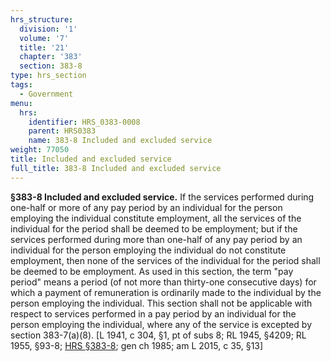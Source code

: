 ```yaml
---
hrs_structure:
  division: '1'
  volume: '7'
  title: '21'
  chapter: '383'
  section: 383-8
type: hrs_section
tags:
  - Government
menu:
  hrs:
    identifier: HRS_0383-0008
    parent: HRS0383
    name: 383-8 Included and excluded service
weight: 77050
title: Included and excluded service
full_title: 383-8 Included and excluded service
---
```

**§383-8 Included and excluded service.** If the services performed during one-half or more of any pay period by an individual for the person employing the individual constitute employment, all the services of the individual for the period shall be deemed to be employment; but if the services performed during more than one-half of any pay period by an individual for the person employing the individual do not constitute employment, then none of the services of the individual for the period shall be deemed to be employment. As used in this section, the term "pay period" means a period (of not more than thirty-one consecutive days) for which a payment of remuneration is ordinarily made to the individual by the person employing the individual. This section shall not be applicable with respect to services performed in a pay period by an individual for the person employing the individual, where any of the service is excepted by section 383-7(a)(8). [L 1941, c 304, §1, pt of subs 8; RL 1945, §4209; RL 1955, §93-8; [HRS §383-8](/title-21/chapter-383/section-383-8/); gen ch 1985; am L 2015, c 35, §13]